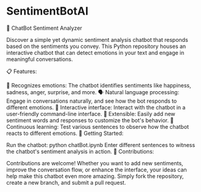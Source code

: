 # SentimentBotAI
🤖 ChatBot Sentiment Analyzer

Discover a simple yet dynamic sentiment analysis chatbot that responds based on the sentiments you convey. This Python repository houses an interactive chatbot that can detect emotions in your text and engage in meaningful conversations.

📋 Features:

🌟 Recognizes emotions: The chatbot identifies sentiments like happiness, sadness, anger, surprise, and more.
🗣️ Natural language processing: Engage in conversations naturally, and see how the bot responds to different emotions.
💬 Interactive interface: Interact with the chatbot in a user-friendly command-line interface.
🧠 Extensible: Easily add new sentiment words and responses to customize the bot's behavior.
🔄 Continuous learning: Test various sentences to observe how the chatbot reacts to different emotions.
🚀 Getting Started:


Run the chatbot: python chatBot.ipynb
Enter different sentences to witness the chatbot's sentiment analysis in action.
🤝 Contributions:

Contributions are welcome! Whether you want to add new sentiments, improve the conversation flow, or enhance the interface, your ideas can help make this chatbot even more amazing. Simply fork the repository, create a new branch, and submit a pull request.

